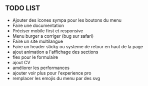 ## TODO LIST


- Ajouter des icones sympa pour les boutons du menu
- Faire une documentation
- Préciser mobile first et responsive
- Menu burger a corriger (bug sur safari)
- Faire un site multilangue
- Faire un header sticky ou systeme de retour en haut de la page
- ajout animation a l'affichage des sections
- flex pour le formulaire
- ajout CV
- améliorer les performances
- ajouter voir plus pour l'experience pro
- remplacer les emojis du menu par des svg